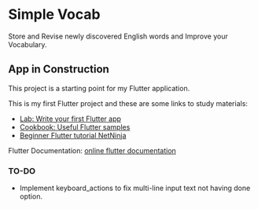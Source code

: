 # Simple Vocab

Store and Revise newly discovered English words and Improve your Vocabulary.

## App in Construction

This project is a starting point for my Flutter application.

This is my first Flutter project and these are some links to study materials:

- [Lab: Write your first Flutter app](https://docs.flutter.dev/get-started/codelab)
- [Cookbook: Useful Flutter samples](https://docs.flutter.dev/cookbook)
- [Beginner Flutter tutorial NetNinja](https://youtube.com/playlist?list=PL4cUxeGkcC9jLYyp2Aoh6hcWuxFDX6PBJ)

Flutter Documentation:
[online flutter documentation](https://docs.flutter.dev/)

### TO-DO

- Implement keyboard_actions to fix multi-line input text not having done option.